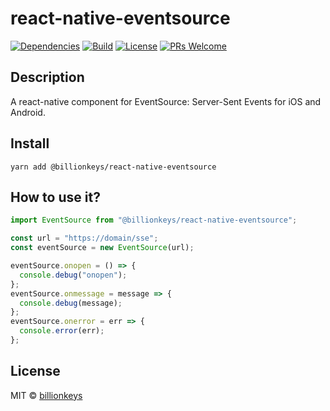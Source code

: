 # react-native-eventsource

[![Dependencies][dependencies-badge]][dependencies]
[![Build][build-badge]][build]
[![License][license-badge]][license]
[![PRs Welcome][prs-badge]][prs]

## Description

A react-native component for EventSource: Server-Sent Events for iOS and Android.

## Install

```
yarn add @billionkeys/react-native-eventsource
```

## How to use it?

```js
import EventSource from "@billionkeys/react-native-eventsource";

const url = "https://domain/sse";
const eventSource = new EventSource(url);

eventSource.onopen = () => {
  console.debug("onopen");
};
eventSource.onmessage = message => {
  console.debug(message);
};
eventSource.onerror = err => {
  console.error(err);
};
```

## License

MIT © [billionkeys](https://www.billionkeys.com)

[dependencies-badge]: https://img.shields.io/david/billionkeys/react-native-eventsource
[dependencies]: https://img.shields.io/david/billionkeys/react-native-eventsource
[build-badge]: https://github.com/billionkeys/react-native-eventsource/workflows/Test/badge.svg
[build]: https://github.com/billionkeys/react-native-eventsource/actions?query=workflow%3ATest+branch%3Amaster
[license-badge]: https://img.shields.io/badge/license-MIT-blue.svg?style=flat-square
[license]: https://github.com/billionkeys/react-native-eventsource/blob/master/LICENSE
[prs-badge]: https://img.shields.io/badge/PRs-welcome-brightgreen.svg?style=flat-square
[prs]: http://makeapullrequest.com
